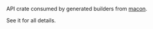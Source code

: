API crate consumed by generated builders from [macon](https://crates.io/crates/macon/0.3.0).

See it for all details.

